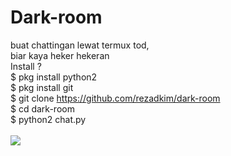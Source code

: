 # Dark-room

buat chattingan lewat termux tod,<br>
biar kaya heker hekeran<br>
Install ?<br>
$ pkg install python2<br>
$ pkg install git<br>
$ git clone https://github.com/rezadkim/dark-room<br>
$ cd dark-room<br>
$ python2 chat.py<br>
<br>
<img src="https://raw.githubusercontent.com/rezadkim/dark-room/master/WhatsApp%20Image%202019-05-11%20at%2014.35.47.jpeg">
